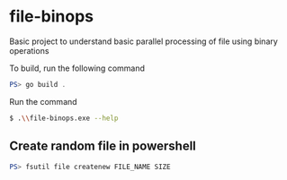 # file-binops
Basic project to understand basic parallel processing of file using binary operations

To build, run the following command
```powershell
PS> go build .
```

Run the command 
```bash
$ .\\file-binops.exe --help
```

## Create random file in powershell
```powershell
PS> fsutil file createnew FILE_NAME SIZE
```